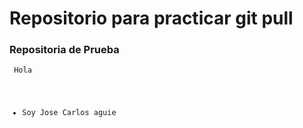 # Repositorio para practicar git pull

### Repositoria de Prueba

<Code js > Hola

- Soy Jose Carlos aguie
